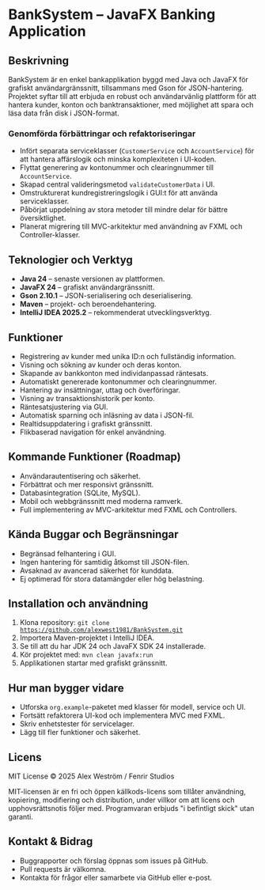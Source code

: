 # BankSystem – JavaFX Banking Application

## Beskrivning
BankSystem är en enkel bankapplikation byggd med Java och JavaFX för grafiskt användargränssnitt, tillsammans med Gson för JSON-hantering. Projektet syftar till att erbjuda en robust och användarvänlig plattform för att hantera kunder, konton och banktransaktioner, med möjlighet att spara och läsa data från disk i JSON-format.

### Genomförda förbättringar och refaktoriseringar
- Infört separata serviceklasser (`CustomerService` och `AccountService`) för att hantera affärslogik och minska komplexiteten i UI-koden.
- Flyttat generering av kontonummer och clearingnummer till `AccountService`.
- Skapad central valideringsmetod `validateCustomerData` i UI.
- Omstrukturerat kundregistreringslogik i GUI:t för att använda serviceklasser.
- Påbörjat uppdelning av stora metoder till mindre delar för bättre översiktlighet.
- Planerat migrering till MVC-arkitektur med användning av FXML och Controller-klasser.

## Teknologier och Verktyg
- **Java 24** – senaste versionen av plattformen.
- **JavaFX 24** – grafiskt användargränssnitt.
- **Gson 2.10.1** – JSON-serialisering och deserialisering.
- **Maven** – projekt- och beroendehantering.
- **IntelliJ IDEA 2025.2** – rekommenderat utvecklingsverktyg.

## Funktioner
- Registrering av kunder med unika ID:n och fullständig information.
- Visning och sökning av kunder och deras konton.
- Skapande av bankkonton med individanpassad räntesats.
- Automatiskt genererade kontonummer och clearingnummer.
- Hantering av insättningar, uttag och överföringar.
- Visning av transaktionshistorik per konto.
- Räntesatsjustering via GUI.
- Automatisk sparning och inläsning av data i JSON-fil.
- Realtidsuppdatering i grafiskt gränssnitt.
- Flikbaserad navigation för enkel användning.

## Kommande Funktioner (Roadmap)
- Användarautentisering och säkerhet.
- Förbättrat och mer responsivt gränssnitt.
- Databasintegration (SQLite, MySQL).
- Mobil och webbgränssnitt med moderna ramverk.
- Full implementering av MVC-arkitektur med FXML och Controllers.

## Kända Buggar och Begränsningar
- Begränsad felhantering i GUI.
- Ingen hantering för samtidig åtkomst till JSON-filen.
- Avsaknad av avancerad säkerhet för kunddata.
- Ej optimerad för stora datamängder eller hög belastning.

## Installation och användning
1. Klona repository:
<code>git clone https://github.com/alexwest1981/BankSystem.git</code>
2. Importera Maven-projektet i IntelliJ IDEA.
3. Se till att du har JDK 24 och JavaFX SDK 24 installerade.
4. Kör projektet med:
<code>mvn clean javafx:run</code>
5. Applikationen startar med grafiskt gränssnitt.

## Hur man bygger vidare
- Utforska `org.example`-paketet med klasser för modell, service och UI.
- Fortsätt refaktorera UI-kod och implementera MVC med FXML.
- Skriv enhetstester för servicelager.
- Lägg till fler funktioner och säkerhet.

## Licens
MIT License © 2025 Alex Weström / Fenrir Studios

MIT-licensen är en fri och öppen källkods-licens som tillåter användning, kopiering, modifiering och distribution, under villkor om att licens och upphovsrättsnotis följer med. Programvaran erbjuds "i befintligt skick" utan garanti.

## Kontakt & Bidrag
- Buggrapporter och förslag öppnas som issues på GitHub.
- Pull requests är välkomna.
- Kontakta för frågor eller samarbete via GitHub eller e-post.
